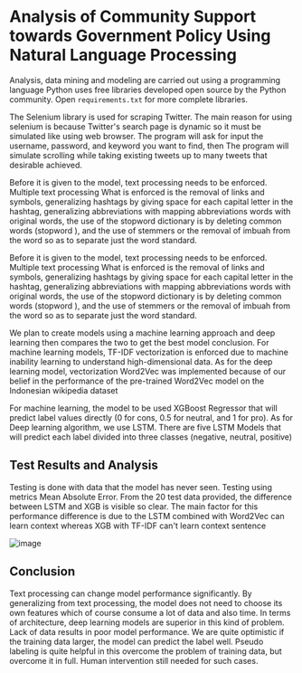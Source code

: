# Analysis of Community Support towards Government Policy Using Natural Language Processing
Analysis, data mining and modeling are carried out using a programming language
Python uses free libraries developed open source by the Python community.
Open `requirements.txt` for more complete libraries.

The Selenium library is used for scraping Twitter. The main reason for using selenium is because Twitter's search page is dynamic so it must be simulated like using
web browser. The program will ask for input the username, password, and keyword you want to find, then
The program will simulate scrolling while taking existing tweets up to many tweets that
desirable achieved.

Before it is given to the model, text processing needs to be enforced. Multiple text processing
What is enforced is the removal of links and symbols, generalizing hashtags by giving
space for each capital letter in the hashtag, generalizing abbreviations with mapping abbreviations
words with original words, the use of the stopword dictionary is by deleting common words
(stopword ), and the use of stemmers or the removal of imbuah from the word so as to separate
just the word standard.

Before it is given to the model, text processing needs to be enforced. Multiple text processing
What is enforced is the removal of links and symbols, generalizing hashtags by giving
space for each capital letter in the hashtag, generalizing abbreviations with mapping abbreviations
words with original words, the use of the stopword dictionary is by deleting common words
(stopword ), and the use of stemmers or the removal of imbuah from the word so as to separate
just the word standard.

We plan to create models using a machine learning approach and
deep learning then compares the two to get the best model conclusion.
For machine learning models, TF-IDF vectorization is enforced due to machine inability
learning to understand high-dimensional data. As for the deep learning model, vectorization
Word2Vec was implemented because of our belief in the performance of the pre-trained Word2Vec model on the Indonesian wikipedia dataset

For machine learning, the model to be used XGBoost Regressor that will predict
label values directly (0 for cons, 0.5 for neutral, and 1 for pro). As for
Deep learning algorithm, we use LSTM. There are five LSTM Models that will predict
each label divided into three classes (negative, neutral, positive)

## Test Results and Analysis
Testing is done with data that the model has never seen. Testing using
metrics Mean Absolute Error. From the 20 test data provided, the difference between LSTM and XGB is visible
so clear. The main factor for this performance difference is due to the LSTM combined with
Word2Vec can learn context whereas XGB with TF-IDF can't learn context
sentence

![image](https://user-images.githubusercontent.com/28501206/224891582-51c115a9-f924-4a97-98de-e0c7aafdba56.png)

## Conclusion
Text processing can change model performance significantly. By generalizing from
text processing, the model does not need to choose its own features which of course consume a lot of data and
also time. In terms of architecture, deep learning models are superior in this kind of problem.
Lack of data results in poor model performance. We are quite optimistic if the training data
larger, the model can predict the label well. Pseudo labeling is quite helpful in this
overcome the problem of training data, but overcome it in full. Human intervention
still needed for such cases.
